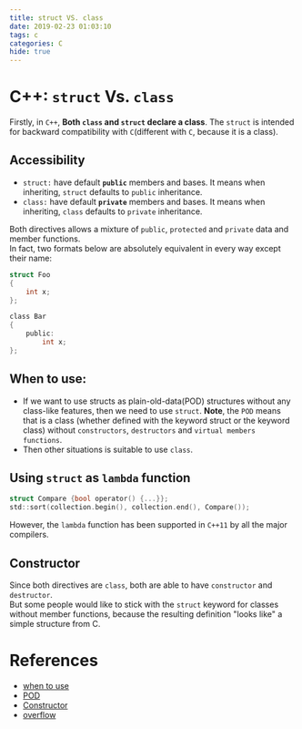 ```yaml
---
title: struct VS. class
date: 2019-02-23 01:03:10
tags: c
categories: C
hide: true
---
```

# C++: `struct` Vs. `class`
Firstly, in `C++`, **Both `class` and `struct` declare a class**. The `struct` is intended for backward compatibility with `C`(different with `C`, because it is a class).

## Accessibility
- `struct:` have default **`public`** members and bases. It means when inheriting, `struct` defaults to `public` inheritance.
- `class:` have default **`private`** members and bases. It means when inheriting, `class` defaults to `private` inheritance.
  
Both directives allows a mixture of `public`, `protected` and `private` data and member functions.  
In fact, two formats below are absolutely equivalent in every way except their name:
```c
struct Foo
{
	int x;
};

class Bar
{
	public:
		int x;
};
```
## When to use:
- If we want to use structs as plain-old-data(POD) structures without any class-like features, then we need to use `struct`. **Note**, the `POD` means that is a class (whether defined with the keyword struct or the keyword class) without `constructors`, `destructors` and `virtual members functions`.
- Then other situations is suitable to use `class`.
  
## Using `struct` as `lambda` function
```c
struct Compare {bool operator() {...}};
std::sort(collection.begin(), collection.end(), Compare());
```
However, the `lambda` function has been supported in `C++11` by all the major compilers.

## Constructor
Since both directives are `class`, both are able to have `constructor` and `destructor`.  
But some people would like to stick with the `struct` keyword for classes without member functions, because the resulting definition "looks like" a simple structure from C.

# References
- [when to use](https://stackoverflow.com/questions/54585/when-should-you-use-a-class-vs-a-struct-in-c/54596#54596)
- [POD](https://stackoverflow.com/questions/146452/what-are-pod-types-in-c)
- [Constructor](https://stackoverflow.com/questions/1127396/struct-constructor-in-c)
- [overflow](https://stackoverflow.com/questions/32719880/why-is-there-not-an-stdis-struct-type-trait/34108140#34108140)